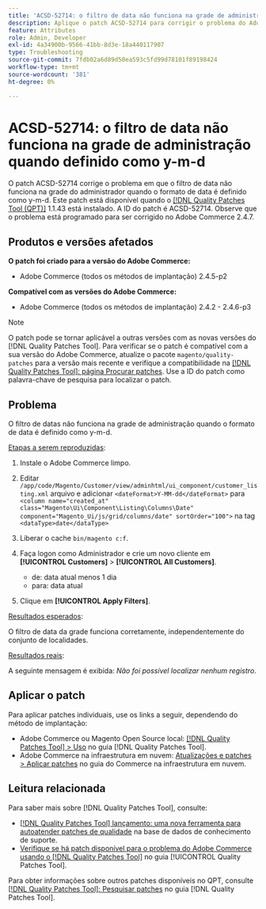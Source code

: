 ```yaml
---
title: 'ACSD-52714: o filtro de data não funciona na grade de administração quando definido como y-m-d'
description: Aplique o patch ACSD-52714 para corrigir o problema do Adobe Commerce em que o filtro de data não funciona na grade de administração quando o formato de data é definido como y-m-d.
feature: Attributes
role: Admin, Developer
exl-id: 4a34900b-9566-41bb-8d3e-18a440117907
type: Troubleshooting
source-git-commit: 7fdb02a6d89d50ea593c5fd99d78101f89198424
workflow-type: tm+mt
source-wordcount: '381'
ht-degree: 0%

---
```


# ACSD-52714: o filtro de data não funciona na grade de administração quando definido como y-m-d

O patch ACSD-52714 corrige o problema em que o filtro de data não funciona na grade do administrador quando o formato de data é definido como y-m-d. Este patch está disponível quando o [[!DNL Quality Patches Tool (QPT)]](https://experienceleague.adobe.com/en/docs/commerce-operations/tools/quality-patches-tool/quality-patches-tool-to-self-serve-quality-patches) 1.1.43 está instalado. A ID do patch é ACSD-52714. Observe que o problema está programado para ser corrigido no Adobe Commerce 2.4.7.

## Produtos e versões afetados

**O patch foi criado para a versão do Adobe Commerce:**

* Adobe Commerce (todos os métodos de implantação) 2.4.5-p2

**Compatível com as versões do Adobe Commerce:**

* Adobe Commerce (todos os métodos de implantação) 2.4.2 - 2.4.6-p3

>[!NOTE]
>
>O patch pode se tornar aplicável a outras versões com as novas versões do [!DNL Quality Patches Tool]. Para verificar se o patch é compatível com a sua versão do Adobe Commerce, atualize o pacote `magento/quality-patches` para a versão mais recente e verifique a compatibilidade na [[!DNL Quality Patches Tool]: página Procurar patches](https://experienceleague.adobe.com/tools/commerce-quality-patches/index.html). Use a ID do patch como palavra-chave de pesquisa para localizar o patch.

## Problema

O filtro de datas não funciona na grade de administração quando o formato de data é definido como y-m-d.

<u>Etapas a serem reproduzidas</u>:

1. Instale o Adobe Commerce limpo.
1. Editar
   `/app/code/Magento/Customer/view/adminhtml/ui_component/customer_listing.xml`
arquivo e adicionar
   `<dateFormat>Y-MM-dd</dateFormat>`
para
   `<column name="created_at" class="Magento\Ui\Component\Listing\Columns\Date" component="Magento_Ui/js/grid/columns/date" sortOrder="100">`
na tag
   `<dataType>date</dataType>`

1. Liberar o cache `bin/magento c:f`.
1. Faça logon como Administrador e crie um novo cliente em **[!UICONTROL Customers]** > **[!UICONTROL All Customers]**.

   * de: data atual menos 1 dia
   * para: data atual

1. Clique em **[!UICONTROL Apply Filters]**.

<u>Resultados esperados</u>:

O filtro de data da grade funciona corretamente, independentemente do conjunto de localidades.

<u>Resultados reais</u>:

A seguinte mensagem é exibida: *Não foi possível localizar nenhum registro*.

## Aplicar o patch

Para aplicar patches individuais, use os links a seguir, dependendo do método de implantação:

* Adobe Commerce ou Magento Open Source local: [[!DNL Quality Patches Tool] > Uso](/help/tools/quality-patches-tool/usage.md) no guia [!DNL Quality Patches Tool].
* Adobe Commerce na infraestrutura em nuvem: [Atualizações e patches > Aplicar patches](https://experienceleague.adobe.com/docs/commerce-cloud-service/user-guide/develop/upgrade/apply-patches.html) no guia do Commerce na infraestrutura em nuvem.

## Leitura relacionada

Para saber mais sobre [!DNL Quality Patches Tool], consulte:

* [[!DNL Quality Patches Tool] lançamento: uma nova ferramenta para autoatender patches de qualidade](https://experienceleague.adobe.com/en/docs/commerce-operations/tools/quality-patches-tool/quality-patches-tool-to-self-serve-quality-patches) na base de dados de conhecimento de suporte.
* [Verifique se há patch disponível para o problema do Adobe Commerce usando o  [!DNL Quality Patches Tool]](/help/tools/quality-patches-tool/patches-available-in-qpt/check-patch-for-magento-issue-with-magento-quality-patches.md) no guia [!UICONTROL Quality Patches Tool].


Para obter informações sobre outros patches disponíveis no QPT, consulte [[!DNL Quality Patches Tool]: Pesquisar patches](https://experienceleague.adobe.com/tools/commerce-quality-patches/index.html) no guia [!DNL Quality Patches Tool].
